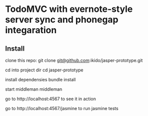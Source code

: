 TodoMVC with evernote-style server sync and phonegap integaration
=========

Install
--------

clone this repo:
    git clone git@github.com:ikido/jasper-prototype.git

cd into project dir
    cd jasper-prototype
    
install dependensies
    bundle install

start middleman
    middleman

go to http://localhost:4567 to see it in action

go to http://localhost:4567/jasmine to run jasmine tests
